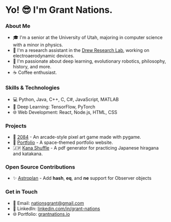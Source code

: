 # Yo! 😎 I'm Grant Nations.

### About Me

- 🎓 I'm a senior at the University of Utah, majoring in computer science with a minor in physics.
- 🥼 I'm a research assistant in the [Drew Research Lab](https://drl.ece.utah.edu/), working on electroaerodynamic devices.
- 🤖 I'm passionate about deep learning, evolutionary robotics, philosophy, history, and more.
- ☕ Coffee enthusiast.

### Skills & Technologies

- 💻 Python, Java, C++, C, C#, JavaScript, MATLAB
- 🧠 Deep Learning: TensorFlow, PyTorch
- 🌐 Web Development: React, Node.js, HTML, CSS

### Projects

- 👾 [2084](https://github.com/grant-nations/2084) - An arcade-style pixel art game made with pygame. 
- 🚀 [Portfolio](https://github.com/grant-nations/portfolio) - A space-themed portfolio website.
- 🇯🇵 [Kana Shuffle](https://github.com/grant-nations/kana-shuffle) - A pdf generator for practicing Japanese hiragana and katakana.

### Open Source Contributions

- ✨ [Astroplan](https://github.com/astropy/astroplan/pull/562#event-9938646986) - Add __hash__, __eq__, and __ne__ support for Observer objects

### Get in Touch

- 📧 Email: [nationsgrant@gmail.com](mailto:nationsgrant@gmail.com)
- 💼 LinkedIn: [linkedin.com/in/grant-nations](https://www.linkedin.com/in/grant-nations)
- 🌐 Portfolio: [grantnations.io](https://www.grantnations.io)

